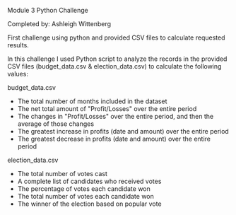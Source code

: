 Module 3 Python Challenge

Completed by: Ashleigh Wittenberg

First challenge using python and provided CSV files to calculate requested results.

In this challenge I used Python script to analyze the records in the provided CSV files (budget_data.csv & election_data.csv) to calculate the following values:

budget_data.csv

* The total number of months included in the dataset
* The net total amount of "Profit/Losses" over the entire period
* The changes in "Profit/Losses" over the entire period, and then the average of those changes
* The greatest increase in profits (date and amount) over the entire period
* The greatest decrease in profits (date and amount) over the entire period


election_data.csv

* The total number of votes cast
* A complete list of candidates who received votes
* The percentage of votes each candidate won
* The total number of votes each candidate won
* The winner of the election based on popular vote


